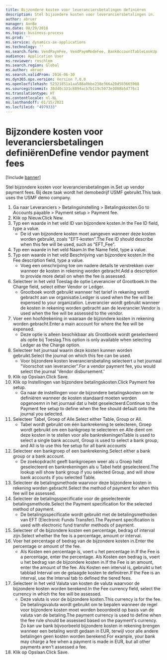 ```yaml
---
title: Bijzondere kosten voor leveranciersbetalingen definiëren
description: Stel bijzondere kosten voor leveranciersbetalingen in.
author: abruer
manager: AnnBe
ms.date: 08/29/2018
ms.topic: business-process
ms.prod: ''
ms.service: dynamics-ax-applications
ms.technology: ''
ms.search.form: VendPaymFee, VendPaymModeFee, BankAccountTableLookUp
audience: Application User
ms.reviewer: roschlom
ms.search.region: Global
ms.author: abruer
ms.search.validFrom: 2016-06-30
ms.dyn365.ops.version: Version 7.0.0
ms.openlocfilehash: 52321851a1aa588a0bbe238e366a28d503665988
ms.sourcegitcommit: 38d40c331c8894acb7b119c5073e3088b54776c1
ms.translationtype: HT
ms.contentlocale: nl-NL
ms.lasthandoff: 01/15/2021
ms.locfileid: "4979333"
---
```

# <a name="define-vendor-payment-fees"></a><span data-ttu-id="76f6b-103">Bijzondere kosten voor leveranciersbetalingen definiëren</span><span class="sxs-lookup"><span data-stu-id="76f6b-103">Define vendor payment fees</span></span>

[!include [banner](../../includes/banner.md)]

<span data-ttu-id="76f6b-104">Stel bijzondere kosten voor leveranciersbetalingen in.</span><span class="sxs-lookup"><span data-stu-id="76f6b-104">Set up vendor payment fees.</span></span> <span data-ttu-id="76f6b-105">Bij deze taak wordt het demobedrijf USMF gebruikt.</span><span class="sxs-lookup"><span data-stu-id="76f6b-105">This task uses the USMF demo company.</span></span>

1. <span data-ttu-id="76f6b-106">Ga naar Leveranciers > Betalingsinstelling > Betalingskosten.</span><span class="sxs-lookup"><span data-stu-id="76f6b-106">Go to Accounts payable > Payment setup > Payment fee.</span></span>
2. <span data-ttu-id="76f6b-107">Klik op Nieuw.</span><span class="sxs-lookup"><span data-stu-id="76f6b-107">Click New.</span></span>
3. <span data-ttu-id="76f6b-108">Typ een waarde in het veld ID van bijzondere kosten.</span><span class="sxs-lookup"><span data-stu-id="76f6b-108">In the Fee ID field, type a value.</span></span>
    * <span data-ttu-id="76f6b-109">De id van bijzondere kosten moet aangeven wanneer deze kosten worden gebruikt, zoals "EFT-kosten".</span><span class="sxs-lookup"><span data-stu-id="76f6b-109">The Fee ID should describe when this fee will be used, such as "EFT_Fee".</span></span>  
4. <span data-ttu-id="76f6b-110">Typ een waarde in het veld Naam.</span><span class="sxs-lookup"><span data-stu-id="76f6b-110">In the Name field, type a value.</span></span>
5. <span data-ttu-id="76f6b-111">Typ een waarde in het veld Beschrijving van bijzondere kosten.</span><span class="sxs-lookup"><span data-stu-id="76f6b-111">In the Fee description field, type a value.</span></span>
    * <span data-ttu-id="76f6b-112">Voeg een omschrijving toe om nadere details te verstrekken over wanneer de kosten in rekening worden gebracht.</span><span class="sxs-lookup"><span data-stu-id="76f6b-112">Add a description to provide more detail on when the fee is assessed.</span></span>  
6. <span data-ttu-id="76f6b-113">Selecteer in het veld Toeslag de optie Leverancier of Grootboek.</span><span class="sxs-lookup"><span data-stu-id="76f6b-113">In the Charge field, select either Vendor or Ledger.</span></span>
    * <span data-ttu-id="76f6b-114">Grootboek wordt gebruikt wanneer het tarief in rekening wordt gebracht aan uw organisatie.</span><span class="sxs-lookup"><span data-stu-id="76f6b-114">Ledger is used when the fee will be expensed to your organization.</span></span>  <span data-ttu-id="76f6b-115">Leverancier wordt gebruikt wanneer de kosten in rekening worden gebracht aan de leverancier.</span><span class="sxs-lookup"><span data-stu-id="76f6b-115">Vendor is used when the fee will be assessed to the vendor.</span></span>  
7. <span data-ttu-id="76f6b-116">Voer een hoofdrekening in waaraan de bijzondere kosten in rekening worden gebracht.</span><span class="sxs-lookup"><span data-stu-id="76f6b-116">Enter a main account for where the fee will be expensed.</span></span>
    * <span data-ttu-id="76f6b-117">Deze optie is alleen beschikbaar als Grootboek wordt geselecteerd als optie bij Toeslag.</span><span class="sxs-lookup"><span data-stu-id="76f6b-117">This option is only available when selecting Ledger as the Charge option.</span></span>  
8. <span data-ttu-id="76f6b-118">Selecteer het journaal waarin deze kosten kunnen worden gebruikt.</span><span class="sxs-lookup"><span data-stu-id="76f6b-118">Select the journal on which this fee can be used.</span></span> 
    * <span data-ttu-id="76f6b-119">Voor bijzondere kosten leveranciersbetaling selecteert u het journaal "Voorschot van leverancier".</span><span class="sxs-lookup"><span data-stu-id="76f6b-119">For a vendor payment fee, you would select the journal 'Vendor disbursement.'</span></span>  
9. <span data-ttu-id="76f6b-120">Klik op Opslaan.</span><span class="sxs-lookup"><span data-stu-id="76f6b-120">Click Save.</span></span>
10. <span data-ttu-id="76f6b-121">Klik op Instellingen van bijzondere betalingskosten.</span><span class="sxs-lookup"><span data-stu-id="76f6b-121">Click Payment fee setup.</span></span>
    * <span data-ttu-id="76f6b-122">Ga naar de instellingen voor de bijzondere betalingskosten om te definiëren wanneer de kosten standaard moeten worden opgenoemn in het journaal dat u hebt geselecteerd.</span><span class="sxs-lookup"><span data-stu-id="76f6b-122">Continue to the Payment fee setup to define when the fee should default onto the journal you selected.</span></span>  
11. <span data-ttu-id="76f6b-123">Selecteer Tabel, Groep of Alle.</span><span class="sxs-lookup"><span data-stu-id="76f6b-123">Select either Table, Group or All.</span></span>
    * <span data-ttu-id="76f6b-124">Tabel wordt gebruikt om één bankrekening te selecteren, Groep wordt gebruikt om een bankgroep te selecteren en Alle dient om deze kosten in te stellen voor alle bankrekeningen</span><span class="sxs-lookup"><span data-stu-id="76f6b-124">Table is used to select a single bank account, Group is used to select a bank group, and All is to use this fee setup for all bank accounts</span></span>  
12. <span data-ttu-id="76f6b-125">Selecteer een bankgroep of een bankrekening.</span><span class="sxs-lookup"><span data-stu-id="76f6b-125">Select either a bank group or a bank account.</span></span>
    * <span data-ttu-id="76f6b-126">De zoekopdracht geeft bankgroepen weer als u Groep hebt geselecteerd en bankrekeningen als u Tabel hebt geselecteerd.</span><span class="sxs-lookup"><span data-stu-id="76f6b-126">The lookup will show bank group if you selected Group, and will show bank accounts if you selected Table.</span></span>  
13. <span data-ttu-id="76f6b-127">Selecteer de betalingsmethode waarvoor deze bijzondere kosten in rekening worden gebracht.</span><span class="sxs-lookup"><span data-stu-id="76f6b-127">Select the method of payment for when this fee will be assessed.</span></span>
14. <span data-ttu-id="76f6b-128">Selecteer de betalingsspecificatie voor de geselecteerde betalingsmethode.</span><span class="sxs-lookup"><span data-stu-id="76f6b-128">Select the Payment specification for the selected method of payment.</span></span>
    * <span data-ttu-id="76f6b-129">De betalingsspecificatie wordt gebruikt met de betalingsmethoden van EFT (Electronic Funds Transfer).</span><span class="sxs-lookup"><span data-stu-id="76f6b-129">The Payment specification is used with electronic fund transfer methods of payment.</span></span>  
15. <span data-ttu-id="76f6b-130">Selecteer of de bijzondere kosten een percentage, bedrag of interval zijn.</span><span class="sxs-lookup"><span data-stu-id="76f6b-130">Select whether the fee is a percentage, amount or interval.</span></span>
16. <span data-ttu-id="76f6b-131">Voer het percentage of bedrag van de bijzondere kosten in.</span><span class="sxs-lookup"><span data-stu-id="76f6b-131">Enter the percentage or amount of the fee.</span></span>
    * <span data-ttu-id="76f6b-132">Als Kosten een percentage is, voert u het percentage in.</span><span class="sxs-lookup"><span data-stu-id="76f6b-132">If the Fee is a percentage, enter the percentage.</span></span> <span data-ttu-id="76f6b-133">Als Kosten een bedrag is, voert u het bedrag van de bijzondere kosten in.</span><span class="sxs-lookup"><span data-stu-id="76f6b-133">If the Fee is an amount, enter the amount of the fee.</span></span> <span data-ttu-id="76f6b-134">Als Kosten een interval is, gebruikt u het tabblad Interval om de gelaagde kosten te definiëren.</span><span class="sxs-lookup"><span data-stu-id="76f6b-134">If the Fee is an interval, use the Interval tab to defined the tiered fees.</span></span>  
17. <span data-ttu-id="76f6b-135">Selecteer in het veld Valuta van kosten de valuta waarvoor de bijzondere kosten worden berekend.</span><span class="sxs-lookup"><span data-stu-id="76f6b-135">In the Fee currency field, select the currency in which the fee will be assessed.</span></span>
    * <span data-ttu-id="76f6b-136">Deze valuta is voor de bijzondere kosten.</span><span class="sxs-lookup"><span data-stu-id="76f6b-136">This currency is for the fee.</span></span> <span data-ttu-id="76f6b-137">De betalingsvaluta wordt gebruikt om te bepalen wanneer de regel voor bijzondere kosten moet worden beoordeeld op basis van de valuta van de betaling.</span><span class="sxs-lookup"><span data-stu-id="76f6b-137">The payment currency is used to define when the fee rule should be assessed based on the payment's currency.</span></span> <span data-ttu-id="76f6b-138">Zo kan uw bank bijvoorbeeld bijzondere kosten in rekening brengen wanneer een betaling wordt gedaan in EUR, terwijl voor alle andere betalingen geen kosten worden berekend.</span><span class="sxs-lookup"><span data-stu-id="76f6b-138">For example, your bank may charge a fee when a payment is made in EUR, but all other payments aren't assessed a fee.</span></span>  
18. <span data-ttu-id="76f6b-139">Klik op Opslaan.</span><span class="sxs-lookup"><span data-stu-id="76f6b-139">Click Save.</span></span>

